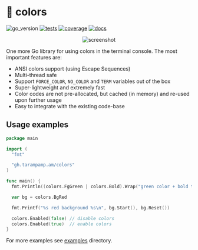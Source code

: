# 🦜 colors

![go_version][badge_go_version]
[![tests][badge_tests]][actions]
[![coverage][badge_coverage]][coverage]
[![docs][badge_docs]][docs]

<div align="center">

![screenshot](https://user-images.githubusercontent.com/7326800/197354081-4a083eb2-5f94-4475-9ac0-e23a6de9a378.png)

</div>

One more Go library for using colors in the terminal console. The most important features are:

- ANSI colors support (using Escape Sequences)
- Multi-thread safe
- Support `FORCE_COLOR`, `NO_COLOR` and `TERM` variables out of the box
- Super-lightweight and extremely fast
- Color codes are not pre-allocated, but cached (in memory) and re-used upon further usage
- Easy to integrate with the existing code-base

## Usage examples

```go
package main

import (
  "fmt"

  "gh.tarampamp.am/colors"
)

func main() {
  fmt.Println((colors.FgGreen | colors.Bold).Wrap("green color + bold text"))

  var bg = colors.BgRed

  fmt.Printf("%s red background %s\n", bg.Start(), bg.Reset())

  colors.Enabled(false) // disable colors
  colors.Enabled(true)  // enable colors
}
```

For more examples see [examples](./examples) directory.

[badge_tests]:https://img.shields.io/github/actions/workflow/status/tarampampam/colors/tests.yml?branch=master
[badge_coverage]:https://img.shields.io/codecov/c/github/tarampampam/colors/master.svg?maxAge=30
[badge_docs]:https://pkg.go.dev/badge/mod/gh.tarampamp.am/colors
[badge_go_version]:https://img.shields.io/badge/go%20version-%3E=1.17-61CFDD.svg
[actions]:https://github.com/tarampampam/colors/actions
[coverage]:https://codecov.io/gh/tarampampam/colors
[docs]:https://pkg.go.dev/gh.tarampamp.am/colors
